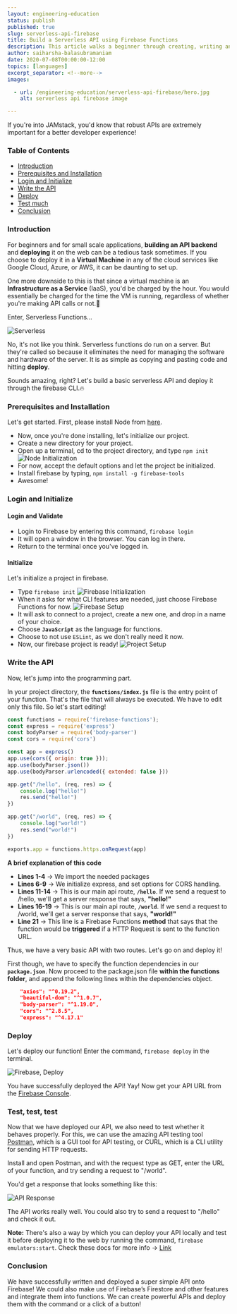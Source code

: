 ```yaml
---
layout: engineering-education
status: publish
published: true
slug: serverless-api-firebase
title: Build a Serverless API using Firebase Functions
description: This article walks a beginner through creating, writing and deploying a simple RESTful API using the firebase-cli tools onto a publicly hosted link.
author: saiharsha-balasubramaniam
date: 2020-07-08T00:00:00-12:00
topics: [languages]
excerpt_separator: <!--more-->
images:

  - url: /engineering-education/serverless-api-firebase/hero.jpg
    alt: serverless api firebase image

---
```

If you're into JAMstack, you'd know that robust APIs are extremely important for a better developer experience!
<!--more-->

### Table of Contents

- [Introduction](#introduction)
- [Prerequisites and Installation](#prerequisites-and-installation)
- [Login and Initialize](#login-and-initialize)
- [Write the API](#write-the-api)
- [Deploy](#deploy)
- [Test much](#test-much)
- [Conclusion](#conclusion)

### Introduction
For beginners and for small scale applications, **building an API backend** and **deploying** it on the web can be a tedious task sometimes. If you choose to deploy it in a **Virtual Machine** in any of the cloud services like Google Cloud, Azure, or AWS, it can be daunting to set up.

One more downside to this is that since a virtual machine is an **Infrastructure as a Service** (IaaS), you'd be charged by the hour. You would essentially be charged for the time the VM is running, regardless of whether you're making API calls or not.🙁

Enter, Serverless Functions...

![Serverless](/engineering-education/serverless-api-firebase/serverless.jpeg)

No, it's not like you think. Serverless functions do run on a server. But they're called so because it eliminates the need for managing the software and hardware of the server. It is as simple as copying and pasting code and hitting **deploy**.

Sounds amazing, right? Let's build a basic serverless API and deploy it through the firebase CLI.🔥

### Prerequisites and Installation

Let's get started. First, please install Node from [here](https://nodejs.org/en/).

- Now, once you're done installing, let's initialize our project.
- Create a new directory for your project.
- Open up a terminal, cd to the project directory, and type `npm init`
![Node Initialization](/engineering-education/serverless-api-firebase/npm-setup.png)
- For now, accept the default options and let the project be initialized.
- Install firebase by typing, `npm install -g firebase-tools`
- Awesome!

### Login and Initialize

#### Login and Validate
- Login to Firebase by entering this command, `firebase login`
- It will open a window in the browser. You can log in there.
- Return to the terminal once you've logged in.

#### Initialize
Let's initialize a project in firebase.

- Type `firebase init`
![Firebase Initialization](/engineering-education/serverless-api-firebase/firebase-init.png)
- When it asks for what CLI features are needed, just choose Firebase Functions for now.
![Firebase Setup](/engineering-education/serverless-api-firebase/functions-setup.png)
- It will ask to connect to a project, create a new one, and drop in a name of your choice.
- Choose **`JavaScript`** as the language for functions.
- Choose to not use `ESLint`, as we don't really need it now.
- Now, our firebase project is ready!
![Project Setup](/engineering-education/serverless-api-firebase/project-setup.png)

### Write the API
Now, let's jump into the programming part.

In your project directory, the **`functions/index.js`** file is the entry point of your function. That's the file that will always be executed. We have to edit only this file. So let's start editing!

```javascript {linenos=table,linenostart=1}
const functions = require('firebase-functions');
const express = require('express')
const bodyParser = require('body-parser')
const cors = require('cors')

const app = express()
app.use(cors({ origin: true }));
app.use(bodyParser.json())
app.use(bodyParser.urlencoded({ extended: false }))

app.get("/hello", (req, res) => {
    console.log("hello!")
    res.send("hello!")
})

app.get("/world", (req, res) => {
    console.log("world!")
    res.send("world!")
})

exports.app = functions.https.onRequest(app)
```

**A brief explanation of this code**
- **Lines 1-4** -> We import the needed packages
- **Lines 6-9** -> We initialize express, and set options for CORS handling.
- **Lines 11-14** -> This is our main api route, **`/hello`**. If we send a request to /hello, we'll get a server response that says, **"hello!"**
- **Lines 16-19** -> This is our main api route, **`/world`**. If we send a request to /world, we'll get a server response that says, **"world!"**
- **Line 21** -> This line is a Firebase Functions **method** that says that the function would be **triggered** if a HTTP Request is sent to the function URL.

Thus, we have a very basic API with two routes. Let's go on and deploy it!

First though, we have to specify the function dependencies in our **`package.json`**. Now proceed to the package.json file **within the functions folder**, and append the following lines within the dependencies object.

```json
    "axios": "^0.19.2",
    "beautiful-dom": "^1.0.7",
    "body-parser": "^1.19.0",
    "cors": "^2.8.5",
    "express": "^4.17.1"
```

### Deploy
Let's deploy our function! Enter the command, `firebase deploy` in the terminal.

![Firebase, Deploy](/engineering-education/serverless-api-firebase/deploy.png)

You have successfully deployed the API! Yay! Now get your API URL from the [Firebase Console](https://console.firebase.google.com).

### Test, test, test
Now that we have deployed our API, we also need to test whether it behaves properly. For this, we can use the amazing API testing tool [Postman](https://www.postman.com/downloads/), which is a GUI tool for API testing, or CURL, which is a CLI utility for sending HTTP requests.

Install and open Postman, and with the request type as GET, enter the URL of your function, and try sending a request to "/world".

You'd get a response that looks something like this:

![API Response](/engineering-education/serverless-api-firebase/api-res.png)

The API works really well. You could also try to send a request to "/hello" and check it out.

**Note:** There's also a way by which you can deploy your API locally and test it before deploying it to the web by running the command, `firebase emulators:start`. Check these docs for more info -> [Link](https://firebase.google.com/docs/functions/get-started)

### Conclusion
We have successfully written and deployed a super simple API onto Firebase! We could also make use of Firebase’s Firestore and other features and integrate them into functions. We can create powerful APIs and deploy them with the command or a click of a button!
